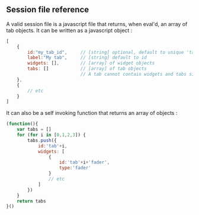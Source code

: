 ## Session file reference

A valid session file is a javascript file that returns, when eval'd, an array of tab objects. It can be written as a javascript object :

```js
[
    {
        id:"my_tab_id",     // [string] optional, default to unique 'tab_n'
        label:"My tab",     // [string] default to id
        widgets: [],        // [array] of widget objects
        tabs: []            // [array] of tab objects
                            // A tab cannot contain widgets and tabs simultaneously
    },
    {
        // etc
    }
]
```

It can also be a self invoking function that returns an array of objects :

```js
(function(){
    var tabs = []
    for (for i in [0,1,2,3]) {
        tabs.push({
            id:'tab'+i,
            widgets: [
                {
                    id:'tab'+i+'fader',
                    type:'fader'
                }
                // etc
            ]
        })
    }
    return tabs
}()

```

